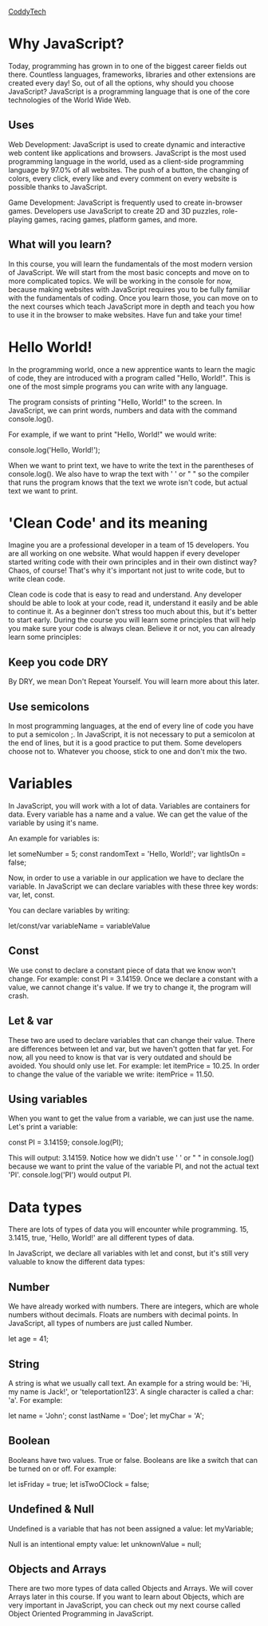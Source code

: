 

[CoddyTech](https://coddy.tech/)

# Why JavaScript?

Today, programming has grown in to one of the biggest career fields out there. Countless languages, frameworks, libraries and other extensions are created every day! So, out of all the options, why should you choose JavaScript? JavaScript is a programming language that is one of the core technologies of the World Wide Web.

 
## Uses

Web Development: JavaScript is used to create dynamic and interactive web content like applications and browsers. JavaScript is the most used programming language in the world, used as a client-side programming language by 97.0% of all websites. The push of a button, the changing of colors, every click, every like and every comment on every website is possible thanks to JavaScript.

Game Development: JavaScript is frequently used to create in-browser games. Developers use JavaScript to create 2D and 3D puzzles, role-playing games, racing games, platform games, and more.

 
## What will you learn?

In this course, you will learn the fundamentals of the most modern version of JavaScript. We will start from the most basic concepts and move on to more complicated topics. We will be working in the console for now, because making websites with JavaScript requires you to be fully familiar with the fundamentals of coding. Once you learn those, you can move on to the next courses which teach JavaScript more in depth and teach you how to use it in the browser to make websites. Have fun and take your time!

# Hello World!

In the programming world, once a new apprentice wants to learn the magic of code, they are introduced with a program called "Hello, World!". This is one of the most simple programs you can write with any language.

The program consists of printing "Hello, World!" to the screen. In JavaScript, we can print words, numbers and data with the command console.log().

For example, if we want to print "Hello, World!" we would write:

console.log('Hello, World!');

When we want to print text, we have to write the text in the parentheses of console.log(). We also have to wrap the text with ' ' or " " so the compiler that runs the program knows that the text we wrote isn't code, but actual text we want to print.


# 'Clean Code' and its meaning

Imagine you are a professional developer in a team of 15 developers. You are all working on one website. What would happen if every developer started writing code with their own principles and in their own distinct way? Chaos, of course! That's why it's important not just to write code, but to write clean code.

Clean code is code that is easy to read and understand. Any developer should be able to look at your code, read it, understand it easily and be able to continue it. As a beginner don't stress too much about this, but it's better to start early. During the course you will learn some principles that will help you make sure your code is always clean. Believe it or not, you can already learn some principles:

 
## Keep you code DRY

By DRY, we mean Don't Repeat Yourself. You will learn more about this later.

## Use semicolons

In most programming languages, at the end of every line of code you have to put a semicolon ;. In JavaScript, it is not necessary to put a semicolon at the end of lines, but it is a good practice to put them. Some developers choose not to. Whatever you choose, stick to one and don't mix the two.

# Variables

In JavaScript, you will work with a lot of data. Variables are containers for data. Every variable has a name and a value. We can get the value of the variable by using it's name.

An example for variables is:

let someNumber = 5;
const randomText = 'Hello, World!';
var lightIsOn = false;

Now, in order to use a variable in our application we have to declare the variable. In JavaScript we can declare variables with these three key words: var, let, const.

You can declare variables by writing: 

let/const/var variableName = variableValue

## Const

We use const to declare a constant piece of data that we know won't change. For example: const PI = 3.14159. Once we declare a constant with a value, we cannot change it's value. If we try to change it, the program will crash.

## Let & var

These two are used to declare variables that can change their value. There are differences between let  and var, but we haven't gotten that far yet. For now, all you need to know is that var is very outdated and should be avoided. You should only use let. For example: let itemPrice = 10.25. In order to change the value of the variable we write: itemPrice = 11.50.

 
## Using variables

When you want to get the value from a variable, we can just use the name. Let's print a variable:

const PI = 3.14159;
console.log(PI);

This will output: 3.14159. Notice how we didn't use ' ' or " " in console.log() because we want to print the value of the variable PI, and not the actual text 'PI'. console.log('PI') would output PI.

# Data types

There are lots of types of data you will encounter while programming. 15, 3.1415, true, 'Hello, World!' are all different types of data.

In JavaScript, we declare all variables with let and const, but it's still very valuable to know the different data types:

## Number

We have already worked with numbers. There are integers, which are whole numbers without decimals. Floats are numbers with decimal points. In JavaScript, all types of numbers are just called Number.

let age = 41;

## String

A string is what we usually call text. An example for a string would be: 'Hi, my name is Jack!', or 'teleportation123'. A single character is called a char: 'a'. For example:

let name = 'John';
const lastName = 'Doe';
let myChar = 'A';

## Boolean

Booleans have two values. True or false. Booleans are like a switch that can be turned on or off. For example:

let isFriday = true;
let isTwoOClock = false;

## Undefined & Null

Undefined is a variable that has not been assigned a value: let myVariable;

Null is an intentional empty value: let unknownValue = null;

## Objects and Arrays

There are two more types of data called Objects and Arrays. We will cover Arrays later in this course. If you want to learn about Objects, which are very important in JavaScript, you can check out my next course called Object Oriented Programming in JavaScript.



